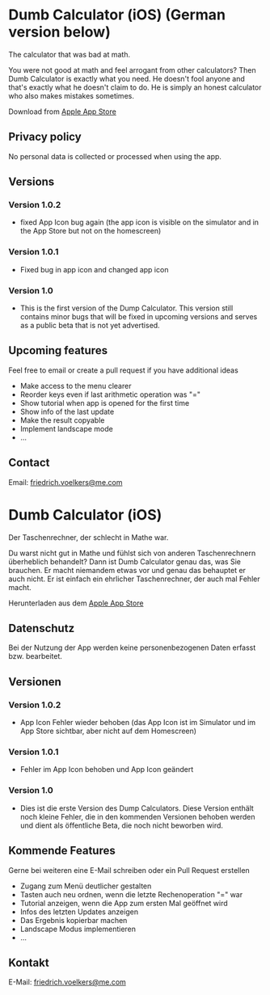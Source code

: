 # Dumb Calculator (iOS) (German version below)

The calculator that was bad at math.

You were not good at math and feel arrogant from other calculators? Then Dumb Calculator is exactly what you need. He doesn't fool anyone and that's exactly what he doesn't claim to do. He is simply an honest calculator who also makes mistakes sometimes. 

Download from [Apple App Store](https://apps.apple.com/de/app/dumb-calculator/id1588569890)

## Privacy policy
No personal data is collected or processed when using the app.
## Versions
### Version 1.0.2
- fixed App Icon bug again (the app icon is visible on the simulator and in the App Store but not on the homescreen)
### Version 1.0.1
- Fixed bug in app icon and changed app icon
### Version 1.0
- This is the first version of the Dump Calculator. This version still contains minor bugs that will be fixed in upcoming versions and serves as a public beta that is not yet advertised.

## Upcoming features
Feel free to email or create a pull request if you have additional ideas

- Make access to the menu clearer
- Reorder keys even if last arithmetic operation was "="
- Show tutorial when app is opened for the first time
- Show info of the last update
- Make the result copyable
- Implement landscape mode
- ...

## Contact
Email: friedrich.voelkers@me.com

# Dumb Calculator (iOS)
Der Taschenrechner, der schlecht in Mathe war.

Du warst nicht gut in Mathe und fühlst sich von anderen Taschenrechnern überheblich behandelt? Dann ist Dumb Calculator genau das, was Sie brauchen. Er macht niemandem etwas vor und genau das behauptet er auch nicht. Er ist einfach ein ehrlicher Taschenrechner, der auch mal Fehler macht. 

Herunterladen aus dem [Apple App Store](https://apps.apple.com/de/app/dumb-calculator/id1588569890)
## Datenschutz
Bei der Nutzung der App werden keine personenbezogenen Daten erfasst bzw. bearbeitet.
## Versionen
### Version 1.0.2
- App Icon Fehler wieder behoben (das App Icon ist im Simulator und im App Store sichtbar, aber nicht auf dem Homescreen)
### Version 1.0.1
- Fehler im App Icon behoben und App Icon geändert
### Version 1.0
- Dies ist die erste Version des Dump Calculators. Diese Version enthält noch kleine Fehler, die in den kommenden Versionen behoben werden und dient als öffentliche Beta, die noch nicht beworben wird.
## Kommende Features
Gerne bei weiteren eine E-Mail schreiben oder ein Pull Request erstellen

- Zugang zum Menü deutlicher gestalten
- Tasten auch neu ordnen, wenn die letzte Rechenoperation "=" war
- Tutorial anzeigen, wenn die App zum ersten Mal geöffnet wird
- Infos des letzten Updates anzeigen
- Das Ergebnis kopierbar machen
- Landscape Modus implementieren
- ...

## Kontakt
E-Mail: friedrich.voelkers@me.com
